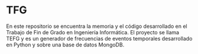 # TFG
En este repositorio se encuentra la memoria y el código desarrollado en el Trabajo de Fin de Grado en Ingeniería Informática. El proyecto se llama TEFG y es un generador de frecuencias de eventos temporales desarrollado en Python y sobre una base de datos MongoDB.
